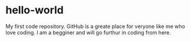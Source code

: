 # hello-world
My first code repository.
GitHub is a greate place for veryone like me who love coding.
I am a begginer and will go furthur in coding from here.
